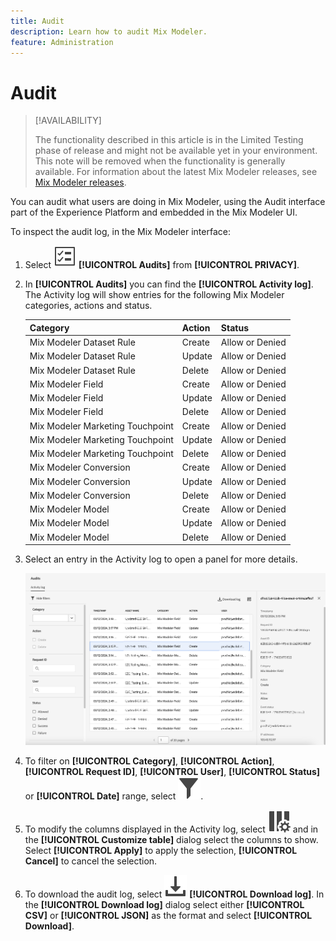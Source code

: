 ```yaml
---
title: Audit
description: Learn how to audit Mix Modeler.
feature: Administration
---
```

# Audit

>[!AVAILABILITY]
>
>The functionality described in this article is in the Limited Testing phase of release and might not be available yet in your environment. This note will be removed when the functionality is generally available. For information about the latest Mix Modeler releases, see [Mix Modeler releases](/help/releases/latest.md).

You can audit what users are doing in Mix Modeler, using the Audit interface part of the Experience Platform and embedded in the Mix Modeler UI.

To inspect the audit log, in the Mix Modeler interface:

1. Select ![Task List](../assets/icons/TaskList.svg) **[!UICONTROL Audits]** from **[!UICONTROL PRIVACY]**.

1. In **[!UICONTROL Audits]** you can find the **[!UICONTROL Activity log]**. The Activity log will show entries for the following Mix Modeler categories, actions and status. 

   | Category | Action | Status |
   |---|---|---|
   | Mix Modeler Dataset Rule | Create | Allow or Denied |
   | Mix Modeler Dataset Rule | Update | Allow or Denied |
   | Mix Modeler Dataset Rule | Delete | Allow or Denied |
   | Mix Modeler Field | Create | Allow or Denied |
   | Mix Modeler Field | Update | Allow or Denied |
   | Mix Modeler Field | Delete | Allow or Denied |
   | Mix Modeler Marketing Touchpoint | Create | Allow or Denied |
   | Mix Modeler Marketing Touchpoint | Update | Allow or Denied |
   | Mix Modeler Marketing Touchpoint | Delete | Allow or Denied |
   | Mix Modeler Conversion | Create | Allow or Denied |
   | Mix Modeler Conversion | Update | Allow or Denied |
   | Mix Modeler Conversion | Delete | Allow or Denied |
   | Mix Modeler Model | Create | Allow or Denied |
   | Mix Modeler Model | Update | Allow or Denied |
   | Mix Modeler Model | Delete | Allow or Denied |

1. Select an entry in the Activity log to open a panel for more details.

   ![Mix Modeler Audit](../assets/mix-modeler-audit.png)

1. To filter on **[!UICONTROL Category]**, **[!UICONTROL Action]**, **[!UICONTROL Request ID]**, **[!UICONTROL User]**, **[!UICONTROL Status]** or **[!UICONTROL Date]** range, select ![Filter](../assets/icons/Filter.svg).

1. To modify the columns displayed in the Activity log, select ![Columns](../assets/icons/ColumnSetting.svg) and in the **[!UICONTROL Customize table]** dialog select the columns to show. Select **[!UICONTROL Apply]** to apply the selection, **[!UICONTROL Cancel]** to cancel the selection.

1. To download the audit log, select ![Download](../assets/icons/Download.svg) **[!UICONTROL Download log]**. In the **[!UICONTROL Download log]** dialog select either **[!UICONTROL CSV]** or **[!UICONTROL JSON]** as the format and select **[!UICONTROL Download]**.
